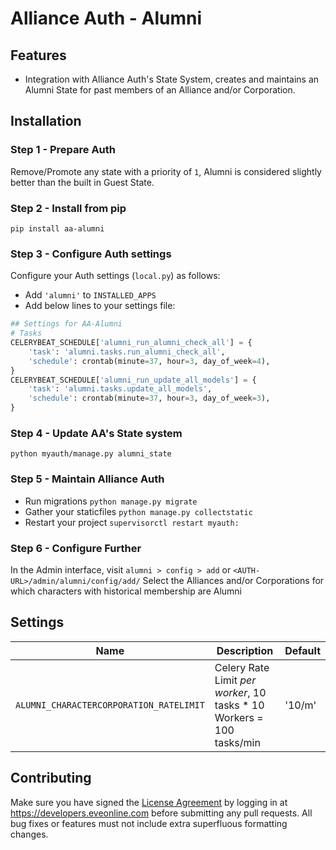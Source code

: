 # Alliance Auth - Alumni

## Features

- Integration with Alliance Auth's State System, creates and maintains an Alumni State for past members of an Alliance and/or Corporation.

## Installation

### Step 1 - Prepare Auth

Remove/Promote any state with a priority of `1`, Alumni is considered slightly better than the built in Guest State.

### Step 2 - Install from pip

```shell
pip install aa-alumni
```

### Step 3 - Configure Auth settings

Configure your Auth settings (`local.py`) as follows:

- Add `'alumni'` to `INSTALLED_APPS`
- Add below lines to your settings file:

```python
## Settings for AA-Alumni
# Tasks
CELERYBEAT_SCHEDULE['alumni_run_alumni_check_all'] = {
    'task': 'alumni.tasks.run_alumni_check_all',
    'schedule': crontab(minute=37, hour=3, day_of_week=4),
}
CELERYBEAT_SCHEDULE['alumni_run_update_all_models'] = {
    'task': 'alumni.tasks.update_all_models',
    'schedule': crontab(minute=37, hour=3, day_of_week=3),
}
```

### Step 4 - Update AA's State system

```shell
python myauth/manage.py alumni_state
```

### Step 5 - Maintain Alliance Auth

- Run migrations `python manage.py migrate`
- Gather your staticfiles `python manage.py collectstatic`
- Restart your project `supervisorctl restart myauth:`

### Step 6 - Configure Further

In the Admin interface, visit `alumni > config > add` or `<AUTH-URL>/admin/alumni/config/add/`
Select the Alliances and/or Corporations for which characters with historical membership are Alumni

## Settings

| Name | Description | Default |
| --- | --- | --- |
|`ALUMNI_CHARACTERCORPORATION_RATELIMIT`| Celery Rate Limit _per worker_, 10 tasks * 10 Workers = 100 tasks/min | '10/m' |

## Contributing

Make sure you have signed the [License Agreement](https://developers.eveonline.com/resource/license-agreement) by logging in at <https://developers.eveonline.com> before submitting any pull requests. All bug fixes or features must not include extra superfluous formatting changes.
